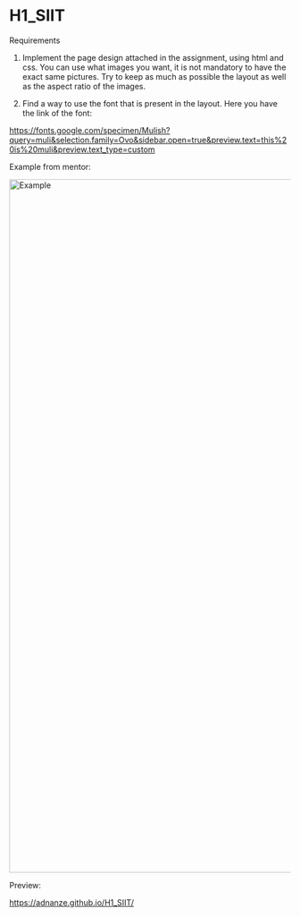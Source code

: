 # H1_SIIT

Requirements

1. Implement the page design attached in the assignment,  using html and css. You can use what images you want, it is not mandatory to have the exact same pictures. Try to keep as much as possible the layout as well as the aspect ratio of the images.

2. Find a way to use the font that is present in the layout. Here you have the link of the font:

https://fonts.google.com/specimen/Mulish?query=muli&selection.family=Ovo&sidebar.open=true&preview.text=this%20is%20muli&preview.text_type=custom


Example from mentor:

<img width="1240" alt="Example" src="https://user-images.githubusercontent.com/64636548/134931216-0961240a-b1a6-4cff-bec7-9bc35955e542.png">


Preview: 

https://adnanze.github.io/H1_SIIT/

